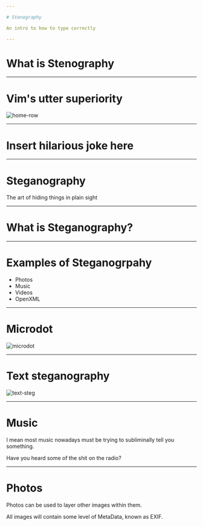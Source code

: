 ```yaml
---

# Stenography

An intro to how to type correctly

---
```


# What is Stenography

---

# Vim's utter superiority

![home-row](../img/home-row.jpg)

---

# Insert hilarious joke here

---

# **Steganography**

The art of hiding things in plain sight

---

# What is Steganography?

---

# Examples of Steganogrpahy

- Photos
- Music
- Videos
- OpenXML

---

# Microdot

![microdot](../img/microdot.png)

---

# Text steganography

![text-steg](../img/text-steg.png)

---

# Music

I mean most music nowadays must be trying to subliminally tell you something.

Have you heard some of the shit on the radio? 

---

# Photos

Photos can be used to layer other images within them.

All images will contain some level of MetaData, known as EXIF.
